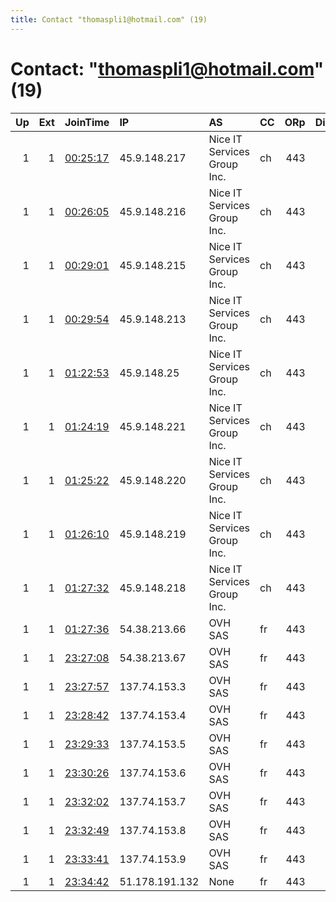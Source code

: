 ```yaml
---
title: Contact "thomaspli1@hotmail.com" (19)
---
```


# Contact: "thomaspli1@hotmail.com" (19)

|   Up |   Ext | JoinTime                                                                                            | IP             | AS                          | CC   |   ORp |   Dirp | OS    | Version   | Nickname   |   eFamMembers |
|-----:|------:|:----------------------------------------------------------------------------------------------------|:---------------|:----------------------------|:-----|------:|-------:|:------|:----------|:-----------|--------------:|
|    1 |     1 | [00:25:17](https://metrics.torproject.org/rs.html#details/45AE6339362801A07967B3494C76EA32517393CA) | 45.9.148.217   | Nice IT Services Group Inc. | ch   |   443 |      0 | Linux | 0.4.2.7   | smell      |            49 |
|    1 |     1 | [00:26:05](https://metrics.torproject.org/rs.html#details/3024B8FA0C411E91728FFF72F78D9A9FF2B86C20) | 45.9.148.216   | Nice IT Services Group Inc. | ch   |   443 |      0 | Linux | 0.4.2.7   | smell      |            49 |
|    1 |     1 | [00:29:01](https://metrics.torproject.org/rs.html#details/FBB3ADBFBCE9BF7CA9CC3A04D3C30CD39217628E) | 45.9.148.215   | Nice IT Services Group Inc. | ch   |   443 |      0 | Linux | 0.4.2.7   | smell      |            49 |
|    1 |     1 | [00:29:54](https://metrics.torproject.org/rs.html#details/1862DD6BEAFECEF1C5442E5362869F268533CD4F) | 45.9.148.213   | Nice IT Services Group Inc. | ch   |   443 |      0 | Linux | 0.4.2.7   | smell      |            49 |
|    1 |     1 | [01:22:53](https://metrics.torproject.org/rs.html#details/DE459CB47DAB36AFBC9A54EF19EBF8D98ED6AF7E) | 45.9.148.25    | Nice IT Services Group Inc. | ch   |   443 |      0 | Linux | 0.4.2.7   | smell      |            49 |
|    1 |     1 | [01:24:19](https://metrics.torproject.org/rs.html#details/8F895DD71D6F8790F561B004422E8F313B6E6876) | 45.9.148.221   | Nice IT Services Group Inc. | ch   |   443 |      0 | Linux | 0.4.2.7   | smell      |            49 |
|    1 |     1 | [01:25:22](https://metrics.torproject.org/rs.html#details/65E1F9F20FF0E5408FB6B193185CC8692A150BA0) | 45.9.148.220   | Nice IT Services Group Inc. | ch   |   443 |      0 | Linux | 0.4.2.7   | smell      |            49 |
|    1 |     1 | [01:26:10](https://metrics.torproject.org/rs.html#details/252224F729B5DBEF322516C0D9C1F935C5238255) | 45.9.148.219   | Nice IT Services Group Inc. | ch   |   443 |      0 | Linux | 0.4.2.7   | smell      |            49 |
|    1 |     1 | [01:27:32](https://metrics.torproject.org/rs.html#details/CB438B43018B966950BB80BB3F0F55A68F4A5A9B) | 45.9.148.218   | Nice IT Services Group Inc. | ch   |   443 |      0 | Linux | 0.4.2.7   | smell      |            49 |
|    1 |     1 | [01:27:36](https://metrics.torproject.org/rs.html#details/9C70D20A4564753CFBBCF4ECF29149F8EDC2886A) | 54.38.213.66   | OVH SAS                     | fr   |   443 |      0 | Linux | 0.4.2.7   | smell      |            49 |
|    1 |     1 | [23:27:08](https://metrics.torproject.org/rs.html#details/ACC48EFE0DFC46F6D4930EC5A7113888F2EA707A) | 54.38.213.67   | OVH SAS                     | fr   |   443 |      0 | Linux | 0.4.2.7   | smell      |            49 |
|    1 |     1 | [23:27:57](https://metrics.torproject.org/rs.html#details/055D1CD8263B40C12AE67D84C9FA18DBA1DF5677) | 137.74.153.3   | OVH SAS                     | fr   |   443 |      0 | Linux | 0.4.2.7   | smell      |            49 |
|    1 |     1 | [23:28:42](https://metrics.torproject.org/rs.html#details/E4A880B6C1D812EF771D3550CFD911DCB0922DAA) | 137.74.153.4   | OVH SAS                     | fr   |   443 |      0 | Linux | 0.4.2.7   | smell      |            49 |
|    1 |     1 | [23:29:33](https://metrics.torproject.org/rs.html#details/3CFFC0EC8EF262737CBF6680AE08403B91111034) | 137.74.153.5   | OVH SAS                     | fr   |   443 |      0 | Linux | 0.4.2.7   | smell      |            49 |
|    1 |     1 | [23:30:26](https://metrics.torproject.org/rs.html#details/C351C2CB375753793B4275337DF654858D4EA02B) | 137.74.153.6   | OVH SAS                     | fr   |   443 |      0 | Linux | 0.4.2.7   | smell      |            49 |
|    1 |     1 | [23:32:02](https://metrics.torproject.org/rs.html#details/0D7C7838174E71C99583F61506CFBB52DD52ECC4) | 137.74.153.7   | OVH SAS                     | fr   |   443 |      0 | Linux | 0.4.2.7   | smell      |            49 |
|    1 |     1 | [23:32:49](https://metrics.torproject.org/rs.html#details/1022CE2AAB6FBEB62D7FFA70440D7DCE692960B0) | 137.74.153.8   | OVH SAS                     | fr   |   443 |      0 | Linux | 0.4.2.7   | smell      |            49 |
|    1 |     1 | [23:33:41](https://metrics.torproject.org/rs.html#details/BA9A60B49855CD77A45525BF201695EDC8165DB2) | 137.74.153.9   | OVH SAS                     | fr   |   443 |      0 | Linux | 0.4.2.7   | smell      |            49 |
|    1 |     1 | [23:34:42](https://metrics.torproject.org/rs.html#details/F53BE476CA059B68D3BAEC84D405774C50F79A25) | 51.178.191.132 | None                        | fr   |   443 |      0 | Linux | 0.4.2.7   | smell      |            49 |

